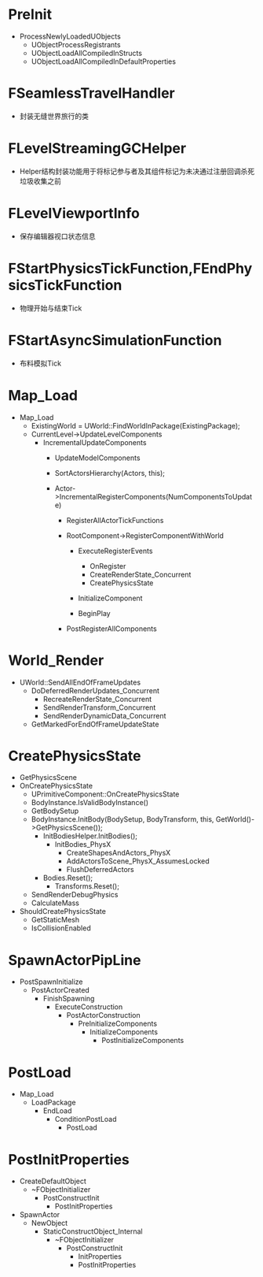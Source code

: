 
# PreInit
- ProcessNewlyLoadedUObjects
  - UObjectProcessRegistrants
  - UObjectLoadAllCompiledInStructs
  - UObjectLoadAllCompiledInDefaultProperties

# FSeamlessTravelHandler
- 封装无缝世界旅行的类
# FLevelStreamingGCHelper
- Helper结构封装功能用于将标记参与者及其组件标记为未决通过注册回调杀死垃圾收集之前

# FLevelViewportInfo
- 保存编辑器视口状态信息
# FStartPhysicsTickFunction,FEndPhysicsTickFunction
- 物理开始与结束Tick
# FStartAsyncSimulationFunction
- 布料模拟Tick
#
# Map_Load
- Map_Load
  - ExistingWorld = UWorld::FindWorldInPackage(ExistingPackage);
  - CurrentLevel->UpdateLevelComponents
    - IncrementalUpdateComponents
      - UpdateModelComponents
      - SortActorsHierarchy(Actors, this);

      - Actor->IncrementalRegisterComponents(NumComponentsToUpdate)
        - RegisterAllActorTickFunctions

        - RootComponent->RegisterComponentWithWorld
          - ExecuteRegisterEvents
            - OnRegister
            - CreateRenderState_Concurrent
            - CreatePhysicsState

          - InitializeComponent
          - BeginPlay
        - PostRegisterAllComponents


# World_Render
- UWorld::SendAllEndOfFrameUpdates
  - DoDeferredRenderUpdates_Concurrent
    - RecreateRenderState_Concurrent
    - SendRenderTransform_Concurrent
    - SendRenderDynamicData_Concurrent
  - GetMarkedForEndOfFrameUpdateState



# CreatePhysicsState
- GetPhysicsScene
- OnCreatePhysicsState
  -  UPrimitiveComponent::OnCreatePhysicsState
    - BodyInstance.IsValidBodyInstance()
    - GetBodySetup
    - BodyInstance.InitBody(BodySetup, BodyTransform, this, GetWorld()->GetPhysicsScene());
      - InitBodiesHelper.InitBodies();
        - InitBodies_PhysX
          - CreateShapesAndActors_PhysX
          - AddActorsToScene_PhysX_AssumesLocked
          - FlushDeferredActors
      - Bodies.Reset();
	    - Transforms.Reset();
    - SendRenderDebugPhysics
    - CalculateMass
- ShouldCreatePhysicsState
  - GetStaticMesh
  - IsCollisionEnabled



# SpawnActorPipLine
- PostSpawnInitialize
  - PostActorCreated
    - FinishSpawning
      - ExecuteConstruction
        - PostActorConstruction
          - PreInitializeComponents
            - InitializeComponents
              - PostInitializeComponents



# PostLoad
- Map_Load
  - LoadPackage
    - EndLoad
      - ConditionPostLoad
        - PostLoad

# PostInitProperties
- CreateDefaultObject
  - ~FObjectInitializer
    - PostConstructInit
      - PostInitProperties
- SpawnActor
  - NewObject
    - StaticConstructObject_Internal
      - ~FObjectInitializer
        - PostConstructInit
          - InitProperties
          - PostInitProperties
